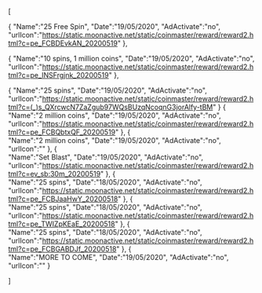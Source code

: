 [

   {
       "Name":"25 Free Spin",
       "Date":"19/05/2020",
       "AdActivate":"no",
       "urlIcon":"https://static.moonactive.net/static/coinmaster/reward/reward2.html?c=pe_FCBDEvkAN_20200519"
   },

   {
       "Name":"10 spins, 1 million coins",
       "Date":"19/05/2020",
       "AdActivate":"no",
       "urlIcon":"https://static.moonactive.net/static/coinmaster/reward/reward2.html?c=pe_INSFrgjnk_20200519"
   },
   
   {
       "Name":"25 spins",
       "Date":"19/05/2020",
       "AdActivate":"no",
       "urlIcon":"https://static.moonactive.net/static/coinmaster/reward/reward2.html?c=(_)s_QXrcwcN7ZaZgub97WQsBUzqNcoqnG3jorAlfy-tBM"
   }
   {   
       "Name":"2 million coins",
       "Date":"19/05/2020",
       "AdActivate":"no",
       "urlIcon":"https://static.moonactive.net/static/coinmaster/reward/reward2.html?c=pe_FCBQbtxQF_20200519"
   },
   {   
       "Name":"2 million coins",
       "Date":"19/05/2020",
       "AdActivate":"no",
       "urlIcon":""
   },
   {   
       "Name":"Set Blast",
       "Date":"19/05/2020",
       "AdActivate":"no",
       "urlIcon":"https://static.moonactive.net/static/coinmaster/reward/reward2.html?c=ev_sb:30m_20200519"
   },
   {   
       "Name":"25 spins",
       "Date":"18/05/2020",
       "AdActivate":"no",
       "urlIcon":"https://static.moonactive.net/static/coinmaster/reward/reward2.html?c=pe_FCBJaaHwY_20200518"
   },
   {   
       "Name":"25 spins",
       "Date":"18/05/2020",
       "AdActivate":"no",
       "urlIcon":"https://static.moonactive.net/static/coinmaster/reward/reward2.html?c=pe_TWIZpKEaE_20200518"
   },
   {   
       "Name":"25 spins",
       "Date":"18/05/2020",
       "AdActivate":"no",
       "urlIcon":"https://static.moonactive.net/static/coinmaster/reward/reward2.html?c=pe_FCBGABDJf_20200518"
   },
   {   
       "Name":"MORE TO COME",
       "Date":"19/05/2020",
       "AdActivate":"no",
       "urlIcon":""
   }
  
]

